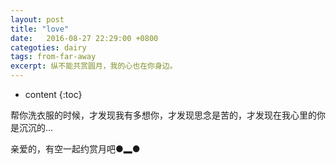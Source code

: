 ```yaml
---
layout: post
title: "love"
date:   2016-08-27 22:29:00 +0800
categoties: dairy
tags: from-far-away
excerpt: 纵不能共赏圆月，我的心也在你身边。
---
```


* content
{:toc}

帮你洗衣服的时候，才发现我有多想你，才发现思念是苦的，才发现在我心里的你是沉沉的...

亲爱的，有空一起约赏月吧●▂●
